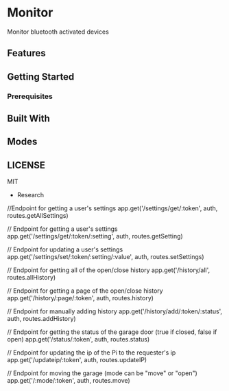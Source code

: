 # Monitor
Monitor bluetooth activated devices

## Features

## Getting Started

### Prerequisites


## Built With


## Modes


## LICENSE
MIT


* Research

//Endpoint for getting a user's settings
app.get('/settings/get/:token', auth, routes.getAllSettings)

// Endpoint for getting a user's settings
app.get('/settings/get/:token/:setting', auth, routes.getSetting)

// Endpoint for updating a user's settings
app.get('/settings/set/:token/:setting/:value', auth, routes.setSettings)

// Endpoint for getting all of the open/close history
app.get('/history/all', routes.allHistory)

// Endpoint for getting a page of the open/close history
app.get('/history/:page/:token', auth, routes.history)

// Endpoint for manually adding history
app.get('/history/add/:token/:status', auth, routes.addHistory)

// Endpoint for getting the status of the garage door (true if closed, false if open)
app.get('/status/:token', auth, routes.status)

// Endpoint for updating the ip of the Pi to the requester's ip
app.get('/updateip/:token', auth, routes.updateIP)

// Endpoint for moving the garage (mode can be "move" or "open")
app.get('/:mode/:token', auth, routes.move)